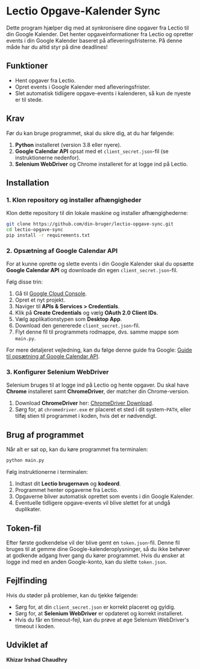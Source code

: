 # Lectio Opgave-Kalender Sync

Dette program hjælper dig med at synkronisere dine opgaver fra Lectio til din Google Kalender. Det henter opgaveinformationer fra Lectio og opretter events i din Google Kalender baseret på afleveringsfristerne. På denne måde har du altid styr på dine deadlines!

## Funktioner

- Hent opgaver fra Lectio.
- Opret events i Google Kalender med afleveringsfrister.
- Slet automatisk tidligere opgave-events i kalenderen, så kun de nyeste er til stede.
  
## Krav

Før du kan bruge programmet, skal du sikre dig, at du har følgende:

1. **Python** installeret (version 3.8 eller nyere).
2. **Google Calendar API** opsat med et `client_secret.json`-fil (se instruktionerne nedenfor).
3. **Selenium WebDriver** og Chrome installeret for at logge ind på Lectio.

## Installation

### 1. Klon repository og installer afhængigheder
Klon dette repository til din lokale maskine og installer afhængighederne:

```bash
git clone https://github.com/din-bruger/lectio-opgave-sync.git
cd lectio-opgave-sync
pip install -r requirements.txt
```

### 2. Opsætning af Google Calendar API

For at kunne oprette og slette events i din Google Kalender skal du opsætte **Google Calendar API** og downloade din egen `client_secret.json`-fil.

Følg disse trin:

1. Gå til [Google Cloud Console](https://console.cloud.google.com/).
2. Opret et nyt projekt.
3. Naviger til **APIs & Services > Credentials**.
4. Klik på **Create Credentials** og vælg **OAuth 2.0 Client IDs**.
5. Vælg applikationstypen som **Desktop App**.
6. Download den genererede `client_secret.json`-fil.
7. Flyt denne fil til programmets rodmappe, dvs. samme mappe som `main.py`.

For mere detaljeret vejledning, kan du følge denne guide fra Google: [Guide til opsætning af Google Calendar API](https://developers.google.com/calendar/quickstart/python).

### 3. Konfigurer Selenium WebDriver

Selenium bruges til at logge ind på Lectio og hente opgaver. Du skal have **Chrome** installeret samt **ChromeDriver**, der matcher din Chrome-version.

1. Download **ChromeDriver** her: [ChromeDriver Download](https://chromedriver.chromium.org/downloads).
2. Sørg for, at `chromedriver.exe` er placeret et sted i dit system-`PATH`, eller tilføj stien til programmet i koden, hvis det er nødvendigt.

## Brug af programmet

Når alt er sat op, kan du køre programmet fra terminalen:

```bash
python main.py
```

Følg instruktionerne i terminalen:

1. Indtast dit **Lectio brugernavn** og **kodeord**.
2. Programmet henter opgaverne fra Lectio.
3. Opgaverne bliver automatisk oprettet som events i din Google Kalender.
4. Eventuelle tidligere opgave-events vil blive slettet for at undgå duplikater.

## Token-fil

Efter første godkendelse vil der blive gemt en `token.json`-fil. Denne fil bruges til at gemme dine Google-kalenderoplysninger, så du ikke behøver at godkende adgang hver gang du kører programmet. Hvis du ønsker at logge ind med en anden Google-konto, kan du slette `token.json`.

## Fejlfinding

Hvis du støder på problemer, kan du tjekke følgende:

- Sørg for, at din `client_secret.json` er korrekt placeret og gyldig.
- Sørg for, at **Selenium WebDriver** er opdateret og korrekt installeret.
- Hvis du får en timeout-fejl, kan du prøve at øge Selenium WebDriver's timeout i koden.

## Udviklet af

**Khizar Irshad Chaudhry**
